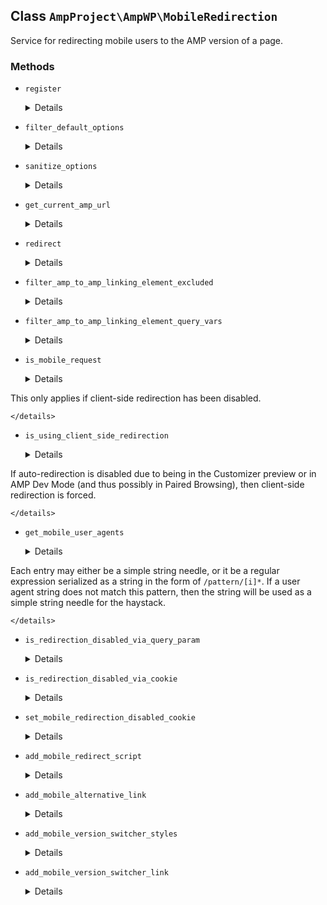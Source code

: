 ## Class `AmpProject\AmpWP\MobileRedirection`

Service for redirecting mobile users to the AMP version of a page.

### Methods
* `register`

	<details>

	```php
	public register()
	```

	Register.


	</details>
* `filter_default_options`

	<details>

	```php
	public filter_default_options( $defaults )
	```

	Add default option.


	</details>
* `sanitize_options`

	<details>

	```php
	public sanitize_options( $options, $new_options )
	```

	Sanitize options.


	</details>
* `get_current_amp_url`

	<details>

	```php
	public get_current_amp_url()
	```

	Get the AMP version of the current URL.


	</details>
* `redirect`

	<details>

	```php
	public redirect()
	```

	Add redirection logic if available for request.


	</details>
* `filter_amp_to_amp_linking_element_excluded`

	<details>

	```php
	public filter_amp_to_amp_linking_element_excluded( $excluded, $url )
	```

	Ensure that links/forms which point to ?noamp up-front are excluded from AMP-to-AMP linking.


	</details>
* `filter_amp_to_amp_linking_element_query_vars`

	<details>

	```php
	public filter_amp_to_amp_linking_element_query_vars( $query_vars, $excluded )
	```

	Ensure that links/forms which point to ?noamp up-front are excluded from AMP-to-AMP linking.


	</details>
* `is_mobile_request`

	<details>

	```php
	public is_mobile_request()
	```

	Determine if the current request is from a mobile device by looking at the User-Agent request header.

This only applies if client-side redirection has been disabled.


	</details>
* `is_using_client_side_redirection`

	<details>

	```php
	public is_using_client_side_redirection()
	```

	Determine if mobile redirection should be done via JavaScript.

If auto-redirection is disabled due to being in the Customizer preview or in AMP Dev Mode (and thus possibly in Paired Browsing), then client-side redirection is forced.


	</details>
* `get_mobile_user_agents`

	<details>

	```php
	public get_mobile_user_agents()
	```

	Get a list of mobile user agents to use for comparison against the user agent from the current request.

Each entry may either be a simple string needle, or it be a regular expression serialized as a string in the form of `/pattern/[i]*`. If a user agent string does not match this pattern, then the string will be used as a simple string needle for the haystack.


	</details>
* `is_redirection_disabled_via_query_param`

	<details>

	```php
	public is_redirection_disabled_via_query_param()
	```

	Determine if mobile redirection is disabled via query param.


	</details>
* `is_redirection_disabled_via_cookie`

	<details>

	```php
	public is_redirection_disabled_via_cookie()
	```

	Determine if mobile redirection is disabled via cookie.


	</details>
* `set_mobile_redirection_disabled_cookie`

	<details>

	```php
	public set_mobile_redirection_disabled_cookie( $add )
	```

	Sets a cookie to disable/enable mobile redirection for the current browser session.


	</details>
* `add_mobile_redirect_script`

	<details>

	```php
	public add_mobile_redirect_script()
	```

	Output the mobile redirection Javascript code.


	</details>
* `add_mobile_alternative_link`

	<details>

	```php
	public add_mobile_alternative_link()
	```

	Add rel=alternate link for AMP version.


	</details>
* `add_mobile_version_switcher_styles`

	<details>

	```php
	public add_mobile_version_switcher_styles()
	```

	Print the styles for the mobile version switcher.


	</details>
* `add_mobile_version_switcher_link`

	<details>

	```php
	public add_mobile_version_switcher_link()
	```

	Output the link for the mobile version switcher.


	</details>
